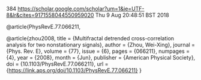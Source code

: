 384
https://scholar.google.com/scholar?um=1&ie=UTF-8&lr&cites=9171558044550959020
Thu  9 Aug 20:48:51 BST 2018


@article{PhysRevE.77.066211,

@article{zhou2008,
  title = {Multifractal detrended cross-correlation analysis for two nonstationary signals},
  author = {Zhou, Wei-Xing},
  journal = {Phys. Rev. E},
  volume = {77},
  issue = {6},
  pages = {066211},
  numpages = {4},
  year = {2008},
  month = {Jun},
  publisher = {American Physical Society},
  doi = {10.1103/PhysRevE.77.066211},
  url = {https://link.aps.org/doi/10.1103/PhysRevE.77.066211}
}


